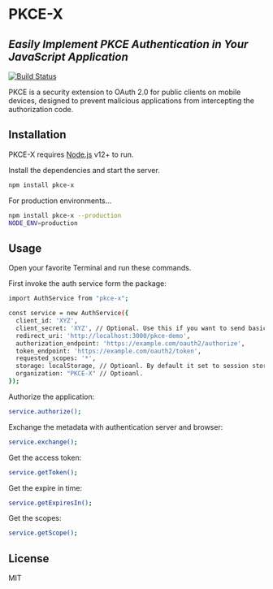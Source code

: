 # PKCE-X
## _Easily Implement PKCE Authentication in Your JavaScript Application_

[![Build Status](https://travis-ci.org/joemccann/dillinger.svg?branch=master)](https://travis-ci.org/joemccann/dillinger)

PKCE is a security extension to OAuth 2.0 for public clients on mobile devices, designed to prevent malicious applications from intercepting the authorization code.

## Installation

PKCE-X requires [Node.js](https://nodejs.org/) v12+ to run.

Install the dependencies and start the server.

```sh
npm install pkce-x
```

For production environments...

```sh
npm install pkce-x --production
NODE_ENV=production
```
## Usage

Open your favorite Terminal and run these commands.

First invoke the auth service form the package:

```sh
import AuthService from "pkce-x";

const service = new AuthService({
  client_id: 'XYZ',
  client_secret: 'XYZ', // Optional. Use this if you want to send basic credentials with a base64 header.
  redirect_uri: 'http://localhost:3000/pkce-demo',
  authorization_endpoint: 'https://example.com/oauth2/authorize',
  token_endpoint: 'https://example.com/oauth2/token',
  requested_scopes: '*',
  storage: localStorage, // Optioanl. By default it set to session storage.
  organization: "PKCE-X" // Optioanl.
});

```

Authorize the application:

```sh
service.authorize();
```

Exchange the metadata with authentication server and browser:

```sh
service.exchange();
```

Get the access token:

```sh
service.getToken();
```

Get the expire in time:

```sh
service.getExpiresIn();
```

Get the scopes:

```sh
service.getScope();
```

## License

MIT